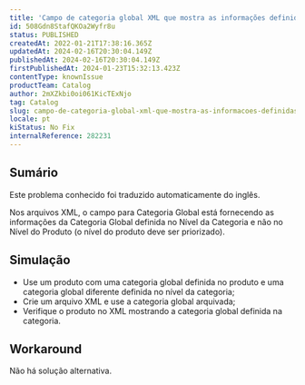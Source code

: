 ```yaml
---
title: 'Campo de categoria global XML que mostra as informações definidas no nível global da categoria.'
id: 508Gdn8StafQKOa2Wyfr8u
status: PUBLISHED
createdAt: 2022-01-21T17:38:16.365Z
updatedAt: 2024-02-16T20:30:04.149Z
publishedAt: 2024-02-16T20:30:04.149Z
firstPublishedAt: 2024-01-23T15:32:13.423Z
contentType: knownIssue
productTeam: Catalog
author: 2mXZkbi0oi061KicTExNjo
tag: Catalog
slug: campo-de-categoria-global-xml-que-mostra-as-informacoes-definidas-no-nivel-global-da-categoria
locale: pt
kiStatus: No Fix
internalReference: 282231
---
```


## Sumário

<div class="alert alert-info">
  <p>Este problema conhecido foi traduzido automaticamente do inglês.</p>
</div>


Nos arquivos XML, o campo para Categoria Global está fornecendo as informações da Categoria Global definida no Nível da Categoria e não no Nível do Produto (o nível do produto deve ser priorizado).

## Simulação


- Use um produto com uma categoria global definida no produto e uma categoria global diferente definida no nível da categoria;
- Crie um arquivo XML e use a categoria global arquivada;
- Verifique o produto no XML mostrando a categoria global definida na categoria.



## Workaround


Não há solução alternativa.

